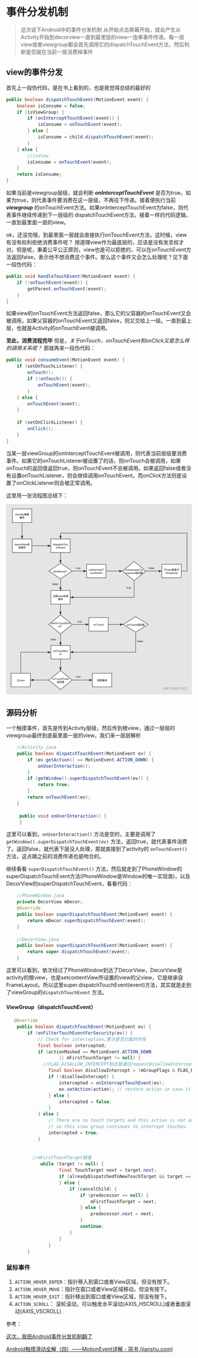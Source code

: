 # 事件分发机制

>这次说下Android中的事件分发机制 从开始点击屏幕开始，就会产生从Activity开始到decorview一直到最里层的view一连串事件传递。每一层view或者viewgroup都会首先调用它的dispatchTouchEvent方法，然后判断是否就在当前一层消费掉事件

## view的事件分发

首先上一段伪代码，是在书上看到的，也是我觉得总结的最好的

```java
public boolean dispatchTouchEvent(MotionEvent event) {
    boolean isConsume = false;
    if (isViewGroup) {
        if (onInterceptTouchEvent(event)) {
            isConsume = onTouchEvent(event);
        } else {
            isConsume = child.dispatchTouchEvent(event);
        }
    } else {
        //isView
        isConsume = onTouchEvent(event);
    }
    return isConsume;
}
```

如果当前是viewgroup层级，就会判断 ***onInterceptTouchEvent*** 是否为true，如果为true，则代表事件要消费在这一层级，不再往下传递。接着便执行当前 ***viewgroup*** 的onTouchEvent方法。如果onInterceptTouchEvent为false，则代表事件继续传递到下一层级的 dispatchTouchEvent方法，接着一样的代码逻辑，一直到最里面一层的view。

ok，还没完哦，到最里面一层就会直接执行onTouchEvent方法，这时候，view有没有权利拒绝消费事件呢？ 按道理view作为最底层的，应该是没有发言权才对。但是呢，秉着公平公正原则，view也是可以拒绝的，可以在onTouchEvent方法返回false，表示他不想消费这个事件。那么这个事件又会怎么处理呢？见下面一段伪代码：

```java
public void handleTouchEvent(MotionEvent event) {
    if (!onTouchEvent(event)) {
        getParent.onTouchEvent(event);
    }
}
```

如果view的onTouchEvent方法返回false，那么它的父容器的onTouchEvent又会被调用，如果父容器的onTouchEvent又返回false，则又交给上一级。一直到最上层，也就是Activity的onTouchEvent被调用。

**至此，消费流程完毕** 但是，*关于onTouch，onTouchEvent和onClick又是怎么样的调用关系呢？* 那就再来一段伪代码：

```java
public void consumeEvent(MotionEvent event) {
    if (setOnTouchListener) {
        onTouch();
        if (!onTouch()) {
            onTouchEvent(event);
        }
    } else {
        onTouchEvent(event);
    }

    if (setOnClickListener) {
        onClick();
    }
}
```

当某一层viewGroup的onInterceptTouchEvent被调用，则代表当前层级要消费事件。如果它的onTouchListener被设置了的话，则onTouch会被调用，如果onTouch的返回值返回true，则onTouchEvent不会被调用。如果返回false或者没有设置onTouchListener，则会继续调用onTouchEvent。而onClick方法则是设置了onClickListener则会被正常调用。

这里用一张流程图总结下：

![](https://github.com/philuss/Notes/blob/dev/Imgs/%E4%BA%8B%E4%BB%B6%E5%88%86%E5%8F%91%E6%9C%BA%E5%88%B6/171eea66ac7e8e8ctplv-t2oaga2asx-watermark.awebp?raw=true)



## 源码分析

一个触摸事件，首先是传到Activity层级，然后传到根view，通过一层层的viewgroup最终到底最里面一层的view，我们来一层层解析

```java
	//Activity.java
    public boolean dispatchTouchEvent(MotionEvent ev) {
        if (ev.getAction() == MotionEvent.ACTION_DOWN) {
            onUserInteraction();
        }
        if (getWindow().superDispatchTouchEvent(ev)) {
            return true;
        }
        return onTouchEvent(ev);
    }
    
     public void onUserInteraction() {
     }

```

这里可以看到，`onUserInteraction()` 方法是空的，主要是调用了 `getWindow().superDispatchTouchEvent(ev)` 方法，返回true，就代表事件消费了。返回false，就代表下层没人处理，那就直接到了activity的 `onTouchEvent()` 方法，这点跟之前的消费传递也是吻合的。

继续看看 `superDispatchTouchEvent()` 方法，然后就走到了PhoneWindow的superDispatchTouchEvent方法(PhoneWindow是Window的唯一实现类)，以及DecorView的superDispatchTouchEvent，看看代码：

```java
    //PhoneWindow.java
    private DecorView mDecor;
    @Override
    public boolean superDispatchTouchEvent(MotionEvent event) {
        return mDecor.superDispatchTouchEvent(event);
    }
    
    //DecorView.java
    public boolean superDispatchTouchEvent(MotionEvent event) {
        return super.dispatchTouchEvent(event);
    }
```

这里可以看到，依次经过了PhoneWindow到达了DecorView，DecorView是activity的根view，也是setcontentView所设置的view的父view，它是继承自FrameLayout。所以这里super.dispatchTouchEvent(event)方法，其实就是走到了viewGroup的`dispatchTouchEvent` 方法。



#### ViewGroup（dispatchTouchEvent）

```java
   @Override
    public boolean dispatchTouchEvent(MotionEvent ev) {
        if (onFilterTouchEventForSecurity(ev)) {
            // Check for interception,表示是否拦截的字段
            final boolean intercepted;
            if (actionMasked == MotionEvent.ACTION_DOWN
                    || mFirstTouchTarget != null) {
              //FLAG_DISALLOW_INTERCEPT标志是通过requestDisallowInterceptTouchEvent设置
                final boolean disallowIntercept = (mGroupFlags & FLAG_DISALLOW_INTERCEPT) != 0;
                if (!disallowIntercept) {
                    intercepted = onInterceptTouchEvent(ev);
                    ev.setAction(action); // restore action in case it was changed
                } else {
                    intercepted = false;
                }
            } else {
                // There are no touch targets and this action is not an initial down
                // so this view group continues to intercept touches.
                intercepted = true;
            }
          
          
          //mFirstTouchTarget赋值
             while (target != null) {
                    final TouchTarget next = target.next;
                    if (alreadyDispatchedToNewTouchTarget && target == newTouchTarget) {
                    } else {
                        if (cancelChild) {
                            if (predecessor == null) {
                                mFirstTouchTarget = next;
                            } else {
                                predecessor.next = next;
                            }
                            continue;
                        }
                    }
                }          
        }
```





### 鼠标事件

1. `ACTION_HOVER_ENTER`：指针移入到窗口或者View区域，但没有按下。
2. `ACTION_HOVER_MOVE`：指针在窗口或者View区域移动，但没有按下。
3. `ACTION_HOVER_EXIT`：指针移出到窗口或者View区域，但没有按下。
4. `ACTION_SCROLL`： 滚轮滚动，可以触发水平滚动(AXIS_HSCROLL)或者垂直滚动(AXIS_VSCROLL)





参考：

[这次，我把Android事件分发机制翻了](https://juejin.cn/post/6844904150283583502)

[Android触摸滑动全解（四）——MotionEvent详解 - 简书 (jianshu.com)](https://www.jianshu.com/p/1885f3ec49c0)
